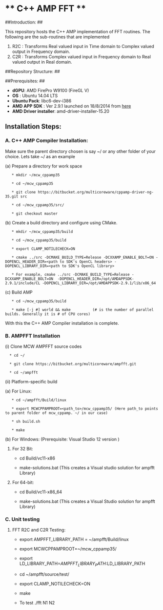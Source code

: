 # ** C++ AMP FFT ** #

##Introduction: ##

This repository hosts the C++ AMP implementation of FFT routines. The following are the sub-routines that are implemented

1. R2C : Transforms Real valued input in Time domain to Complex valued output in Frequency domain.
2. C2R : Transforms Complex valued input in Frequency domain to Real valued output in Real domain.


##Repository Structure: ##

##Prerequisites: ##
* **dGPU**:  AMD FirePro W9100 (FireGL V)
* **OS** : Ubuntu 14.04 LTS
* **Ubuntu Pack**: libc6-dev-i386
* **AMD APP SDK** : Ver 2.9.1 launched on 18/8/2014 from [here](http://developer.amd.com/tools-and-sdks/opencl-zone/amd-accelerated-parallel-processing-app-sdk/)
* **AMD Driver installer**: amd-driver-installer-15.20


## Installation Steps:

### A. C++ AMP Compiler Installation: 

Make sure the parent directory chosen is say ~/ or any other folder of your choice. Lets take ~/ as an example

  (a) Prepare a directory for work space

       * mkdir ~/mcw_cppamp35

       * cd ~/mcw_cppamp35

       * git clone https://bitbucket.org/multicoreware/cppamp-driver-ng-35.git src

       * cd ~/mcw_cppamp35/src/

       * git checkout master

  (b) Create a build directory and configure using CMake.

       * mkdir ~/mcw_cppamp35/build

       * cd ~/mcw_cppamp35/build

       * export CLAMP_NOTILECHECK=ON

       * cmake ../src -DCMAKE_BUILD_TYPE=Release -DCXXAMP_ENABLE_BOLT=ON -DOPENCL_HEADER_DIR=<path to SDK's OpenCL headers> -DOPENCL_LIBRARY_DIR=<path to SDK's OpenCL library> 
  
       * For example, cmake ../src -DCMAKE_BUILD_TYPE=Release -DCXXAMP_ENABLE_BOLT=ON  -DOPENCL_HEADER_DIR=/opt/AMDAPPSDK-2.9.1/include/CL -DOPENCL_LIBRARY_DIR=/opt/AMDAPPSDK-2.9.1/lib/x86_64


  (c) Build AMP

       * cd ~/mcw_cppamp35/build

       * make [-j #] world && make          (# is the number of parallel builds. Generally it is # of CPU cores)

With this the C++ AMP Compiler installation is complete.

### B. AMPFFT Installation

(i) Clone MCW AMPFFT source codes

      * cd ~/
   
      * git clone https://bitbucket.org/multicoreware/ampfft.git 

      * cd ~/ampfft

(ii) Platform-specific build

(a) For Linux:

       * cd ~/ampfft/Build/linux
       
       * export MCWCPPAMPROOT=<path_to>/mcw_cppamp35/ (Here path_to points to parent folder of mcw_cppamp. ~/ in our case)

       * sh build.sh

       * make

(b)  For Windows: (Prerequisite: Visual Studio 12 version )

1. For 32 Bit:

     * cd Build/vc11-x86

     * make-solutions.bat (This creates a Visual studio solution for ampfft Library) 

 2. For 64-bit:

     * cd Build/vc11-x86_64

     * make-solutions.bat (This creates a Visual Studio solution for ampfft Library)


### C. Unit testing

1. FFT R2C and C2R Testing: 

     * export AMPFFT_LIBRARY_PATH = ~/ampfft/Build/linux
     
     * export MCWCPPAMPROOT=~/mcw_cppamp35/
     
     * export LD_LIBRARY_PATH=$AMPFFT_LIBRARY_PATH:$LD_LIBRARY_PATH
     
     * cd ~/ampfft/source/test/

     * export CLAMP_NOTILECHECK=ON
     
     * make
     
     * To test ./fft N1 N2